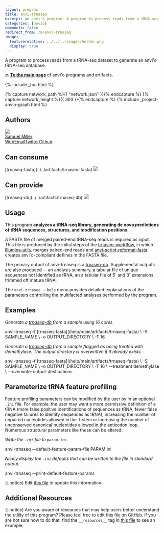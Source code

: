 ```yaml
---
layout: program
title: anvi-trnaseq
excerpt: An anvi'o program. A program to process reads from a tRNA-seq dataset to generate an anvi&#x27;o tRNA-seq database.
categories: [anvio]
comments: false
redirect_from: /m/anvi-trnaseq
image:
  featurerelative: ../../../images/header.png
  display: true
---
```


A program to process reads from a tRNA-seq dataset to generate an anvi&#x27;o tRNA-seq database.

🔙 **[To the main page](../../)** of anvi'o programs and artifacts.


{% include _toc.html %}
<div id="svg" class="subnetwork"></div>
{% capture network_path %}{{ "network.json" }}{% endcapture %}
{% capture network_height %}{{ 300 }}{% endcapture %}
{% include _project-anvio-graph.html %}


## Authors

<div class="anvio-person"><div class="anvio-person-info"><div class="anvio-person-photo"><img class="anvio-person-photo-img" src="../../images/authors/semiller10.jpg" /></div><div class="anvio-person-info-box"><a href="/people/semiller10" target="_blank"><span class="anvio-person-name">Samuel Miller</span></a><div class="anvio-person-social-box"><a href="https://semiller10.github.io" class="person-social" target="_blank"><i class="fa fa-fw fa-home"></i>Web</a><a href="mailto:samuelmiller10@gmail.com" class="person-social" target="_blank"><i class="fa fa-fw fa-envelope-square"></i>Email</a><a href="http://twitter.com/smiller_science" class="person-social" target="_blank"><i class="fa fa-fw fa-twitter-square"></i>Twitter</a><a href="http://github.com/semiller10" class="person-social" target="_blank"><i class="fa fa-fw fa-github"></i>Github</a></div></div></div></div>



## Can consume


<p style="text-align: left" markdown="1"><span class="artifact-r">[trnaseq-fasta](../../artifacts/trnaseq-fasta) <img src="../../images/icons/FASTA.png" class="artifact-icon-mini" /></span></p>


## Can provide


<p style="text-align: left" markdown="1"><span class="artifact-p">[trnaseq-db](../../artifacts/trnaseq-db) <img src="../../images/icons/DB.png" class="artifact-icon-mini" /></span></p>


## Usage


This program **analyzes a tRNA-seq library, generating de novo predictions of tRNA sequences, structures, and modification positions**.

A FASTA file of merged paired-end tRNA-seq reads is required as input. This file is produced by the initial steps of the <span class="artifact-n">[trnaseq-workflow](/help/main/artifacts/trnaseq-workflow)</span>, in which [Illumina-utils](https://github.com/merenlab/illumina-utils), merges paired-end reads and <span class="artifact-p">[anvi-script-reformat-fasta](/help/main/programs/anvi-script-reformat-fasta)</span> creates anvi'o-compliant deflines in the FASTA file.

The primary output of anvi-trnaseq is a <span class="artifact-n">[trnaseq-db](/help/main/artifacts/trnaseq-db)</span>. Supplemental outputs are also produced -- an analysis summary, a tabular file of unique sequences not identified as tRNA, an a tabular file of 5' and 3' extensions trimmed off mature tRNA.

The `anvi-trnaseq --help` menu provides detailed explanations of the parameters controlling the multifacted analyses performed by the program.

## Examples

*Generate a <span class="artifact-n">[trnaseq-db](/help/main/artifacts/trnaseq-db)</span> from a sample using 16 cores.*

<div class="codeblock" markdown="1">
anvi&#45;trnaseq &#45;f <span class="artifact&#45;n">[trnaseq&#45;fasta](/help/main/artifacts/trnaseq&#45;fasta)</span> \
             &#45;S SAMPLE_NAME \
             &#45;o OUTPUT_DIRECTORY \
             &#45;T 16
</div>

*Generate a <span class="artifact-n">[trnaseq-db](/help/main/artifacts/trnaseq-db)</span> from a sample flagged as being treated with demethylase. The output directory is overwritten if it already exists.*

<div class="codeblock" markdown="1">
anvi&#45;trnaseq &#45;f <span class="artifact&#45;n">[trnaseq&#45;fasta](/help/main/artifacts/trnaseq&#45;fasta)</span> \
             &#45;S SAMPLE_NAME \
             &#45;o OUTPUT_DIRECTORY \
             &#45;T 16 \
             &#45;&#45;treatment demethylase \
             &#45;&#45;overwrite&#45;output&#45;destinations
</div>

## Parameterize tRNA feature profiling

Feature profiling parameters can be modified by the user by in an optional `.ini` file. For example, the user may want a more permissive definition of a tRNA (more false positive identifications of sequences as tRNA, fewer false negative failures to identify sequences as tRNA), increasing the number of unpaired nucleotides allowed in the T stem or increasing the number of unconserved canonical nucleotides allowed in the anticodon loop. Numerous structural parameters like these can be altered.

*Write the `.ini` file to `param.ini`.*

<div class="codeblock" markdown="1">
anvi&#45;trnaseq &#45;&#45;default&#45;feature&#45;param&#45;file PARAM.ini
</div>

*Nicely display the `.ini` defaults that can be written to the file in standard output.*

<div class="codeblock" markdown="1">
anvi&#45;trnaseq &#45;&#45;print&#45;default&#45;feature&#45;params
</div>


{:.notice}
Edit [this file](https://github.com/merenlab/anvio/tree/master/anvio/docs/programs/anvi-trnaseq.md) to update this information.


## Additional Resources



{:.notice}
Are you aware of resources that may help users better understand the utility of this program? Please feel free to edit [this file](https://github.com/merenlab/anvio/tree/master/bin/anvi-trnaseq) on GitHub. If you are not sure how to do that, find the `__resources__` tag in [this file](https://github.com/merenlab/anvio/blob/master/bin/anvi-interactive) to see an example.
